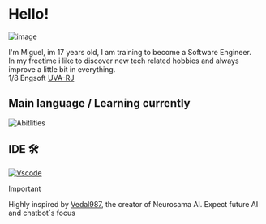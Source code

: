 # **Hello!** 

![image](https://github.com/user-attachments/assets/8ed4dc28-881e-4d34-88e7-969e3281c08a)


I'm Miguel, im 17 years old, I am training to become a Software Engineer.\
In my freetime i like to discover new tech related hobbies and always improve a little bit in everything.\
1/8 Engsoft [UVA-RJ](https://www.uva.br/)

 ## **Main language / Learning currently**
 
 ![Abitlities](https://github.com/user-attachments/assets/ba72387e-d163-45fe-8337-ccd65f26c302)

## **IDE 🛠**

 [![Vscode](https://github.com/user-attachments/assets/4d24629a-852a-49fe-9bc9-3e4e668ced8b)](https://code.visualstudio.com/)

> [!IMPORTANT]
> Highly inspired by [Vedal987](https://github.com/Vedal987), the creator of Neurosama AI. Expect future AI and chatbot`s focus
